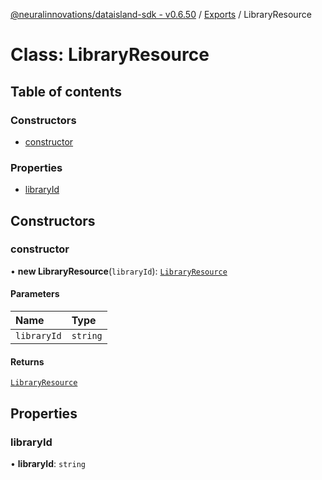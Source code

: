 [@neuralinnovations/dataisland-sdk - v0.6.50](../../README.md) / [Exports](../modules.md) / LibraryResource

# Class: LibraryResource

## Table of contents

### Constructors

- [constructor](LibraryResource.md#constructor)

### Properties

- [libraryId](LibraryResource.md#libraryid)

## Constructors

### constructor

• **new LibraryResource**(`libraryId`): [`LibraryResource`](LibraryResource.md)

#### Parameters

| Name | Type |
| :------ | :------ |
| `libraryId` | `string` |

#### Returns

[`LibraryResource`](LibraryResource.md)

## Properties

### libraryId

• **libraryId**: `string`
